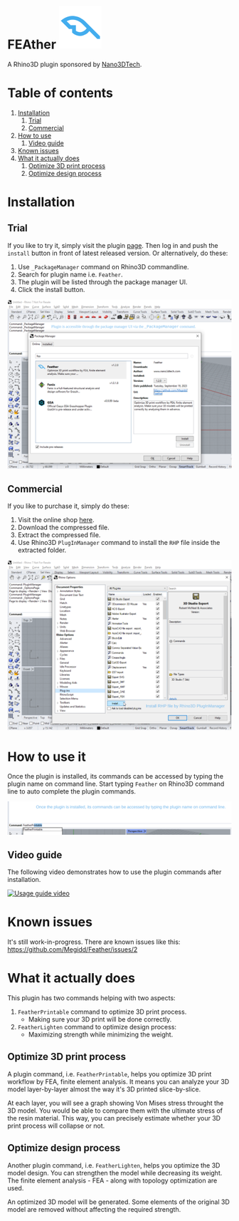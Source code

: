 # FEAther ![Icon](./RhinoCommon/pkg/dist/icon.svg)

A Rhino3D plugin sponsored by [Nano3DTech](https://nano3dtech.com/).

# Table of contents

1. [Installation](#installation)
   1. [Trial](#trial)
   1. [Commercial](#commercial)
1. [How to use](#how-to-use-it)
   1. [Video guide](#video-guide)
1. [Known issues](#known-issues)
1. [What it actually does](#what-it-actually-does)
   1. [Optimize 3D print process](#optimize-3d-print-process)
   1. [Optimize design process](#optimize-design-process)

# Installation

## Trial

If you like to try it, simply visit the plugin [page](https://www.food4rhino.com/en/app/feather). Then log in and push the `install` button in front of latest released version. Or alternatively, do these:

1. Use `_PackageManager` command on Rhino3D commandline.
1. Search for plugin name i.e. `Feather`.
1. The plugin will be listed through the package manager UI.
1. Click the install button.

![Install trial by `_PackageManager` command](RhinoCommon/doc/install-package-manager.svg "Install trial via `_PackageManager` command")

## Commercial

If you like to purchase it, simply do these:

1. Visit the online shop [here](https://www.patreon.com/Megidd/shop).
1. Download the compressed file.
1. Extract the compressed file.
1. Use Rhino3D `PlugInManager` command to install the `RHP` file inside the extracted folder.

![Install commercial by plugin manager](RhinoCommon/doc/install-plugin-manager.svg "Install commercial by plugin manager")

# How to use it

Once the plugin is installed, its commands can be accessed by typing the plugin name on command line. Start typing `Feather` on Rhino3D command line to auto complete the plugin commands.

![Access commands](RhinoCommon/doc/commands.svg "How to access plugin commands")

## Video guide

The following video demonstrates how to use the plugin commands after installation.

[![Usage guide video](http://img.youtube.com/vi/_UDrNsUkYzo/0.jpg)](https://youtu.be/_UDrNsUkYzo "Usage guide video")

# Known issues

It's still work-in-progress. There are known issues like this: https://github.com/Megidd/Feather/issues/2

# What it actually does

This plugin has two commands helping with two aspects:

1. `FeatherPrintable` command to optimize 3D print process.
   * Making sure your 3D print will be done correctly.
1. `FeatherLighten` command to optimize design process:
   * Maximizing strength while minimizing the weight.

## Optimize 3D print process

A plugin command, i.e. `FeatherPrintable`, helps you optimize 3D print workflow by FEA, finite element analysis. It means you can analyze your 3D model layer-by-layer almost the way it's 3D printed slice-by-slice.

At each layer, you will see a graph showing Von Mises stress throught the 3D model. You would be able to compare them with the ultimate stress of the resin material. This way, you can precisely estimate whether your 3D print process will collapse or not.

## Optimize design process

Another plugin command, i.e. `FeatherLighten`, helps you optimize the 3D model design. You can strengthen the model while decreasing its weight. The finite element analysis - FEA - along with topology optimization are used.

An optimized 3D model will be generated. Some elements of the original 3D model are removed without affecting the required strength.
